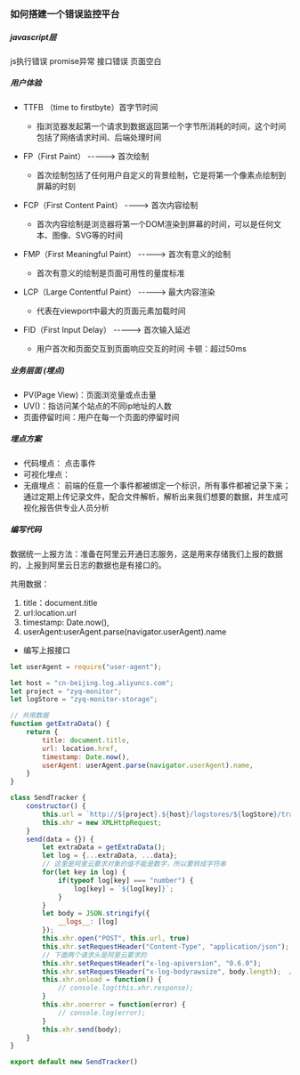 ### 如何搭建一个错误监控平台

##### javascript层
js执行错误
promise异常
接口错误
页面空白


##### 用户体验

* TTFB （time to firstbyte）首字节时间
    * 指浏览器发起第一个请求到数据返回第一个字节所消耗的时间，这个时间包括了网络请求时间、后端处理时间

* FP（First Paint） -----> 首次绘制
    * 首次绘制包括了任何用户自定义的背景绘制，它是将<span color="red">第一个像素点</span>绘制到屏幕的时刻

* FCP（First Content Paint） ----> 首次内容绘制
    * 首次内容绘制是浏览器将<span color="red">第一个DOM</span>渲染到屏幕的时间，可以是任何文本、图像、SVG等的时间
* FMP（First Meaningful Paint） -----> 首次有意义的绘制
    * 首次有意义的绘制是页面可用性的量度标准
* LCP（Large Contentful Paint） -----> 最大内容渲染
    * 代表在viewport中最大的页面元素加载时间
* FID（First Input Delay） -----> 首次输入延迟
    * 用户首次和页面交互到页面响应交互的时间
    卡顿：超过50ms

##### 业务层面 (埋点)
* PV(Page View)：页面浏览量或点击量
* UV()：指访问某个站点的不同ip地址的人数
* 页面停留时间：用户在每一个页面的停留时间

##### 埋点方案
* 代码埋点：
    点击事件
* 可视化埋点：
* 无痕埋点：
    前端的任意一个事件都被绑定一个标识，所有事件都被记录下来；通过定期上传记录文件，配合文件解析，解析出来我们想要的数据，并生成可视化报告供专业人员分析

##### 编写代码
数据统一上报方法：准备在阿里云开通日志服务，这是用来存储我们上报的数据的，上报到阿里云日志的数据也是有接口的。

共用数据：
1. title：document.title
2. url:location.url
3. timestamp: Date.now(),
4. userAgent:userAgent.parse(navigator.userAgent).name

* 编写上报接口
```js
let userAgent = require("user-agent");

let host = "cn-beijing.log.aliyuncs.com";
let project = "zyq-monitor";
let logStore = "zyq-monitor-storage";

// 共用数据
function getExtraData() {
    return {
        title: document.title,
        url: location.href,
        timestamp: Date.now(),
        userAgent: userAgent.parse(navigator.userAgent).name,
    }
}

class SendTracker {
    constructor() {
        this.url = `http://${project}.${host}/logstores/${logStore}/track`;  // 上报路径
        this.xhr = new XMLHttpRequest;
    }
    send(data = {}) {
        let extraData = getExtraData();
        let log = {...extraData, ...data};
        // 这里是阿里云要求对象的值不能是数字，所以要转成字符串
        for(let key in log) {
            if(typeof log[key] === "number") {
                log[key] = `${log[key]}`;
            }
        }
        let body = JSON.stringify({
            __logs__: [log]
        });
        this.xhr.open("POST", this.url, true)
        this.xhr.setRequestHeader("Content-Type", "application/json");
        // 下面两个请求头是阿里云要求的
        this.xhr.setRequestHeader("x-log-apiversion", "0.6.0");
        this.xhr.setRequestHeader("x-log-bodyrawsize", body.length);  // 请求体大小
        this.xhr.onload = function() {
            // console.log(this.xhr.response);
        }
        this.xhr.onerror = function(error) {
            // console.log(error);
        }
        this.xhr.send(body);
    }
}

export default new SendTracker()
```

